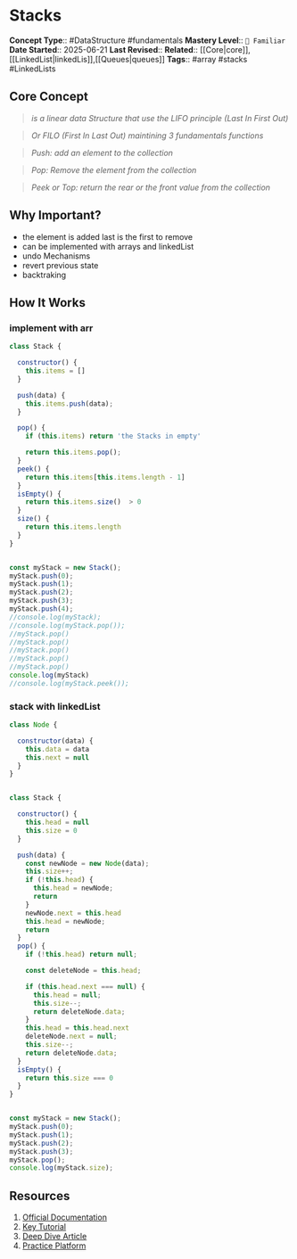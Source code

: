 # Stacks

**Concept Type**:: #DataStructure #fundamentals
**Mastery Level**:: `🧠 Familiar `
**Date Started**:: 2025-06-21
**Last Revised**::
**Related**:: [[Core|core]], [[LinkedList|linkedLis]],[[Queues|queues]]
**Tags**:: #array #stacks #LinkedLists

## Core Concept

> _is a linear data Structure that use the LIFO principle (Last In First Out)_

> _Or FILO (First In Last Out) maintining 3 fundamentals functions_

> _Push: add an element to the collection_

> _Pop: Remove the element from the collection_

> _Peek or Top: return the rear or the front value from the collection_

## Why Important?

- the element is added last is the first to remove
- can be implemented with arrays and linkedList
- undo Mechanisms
- revert previous state
- backtraking

## How It Works

### implement with arr

```javaScript
class Stack {

  constructor() {
    this.items = []
  }

  push(data) {
    this.items.push(data);
  }

  pop() {
    if (this.items) return 'the Stacks in empty'

    return this.items.pop();
  }
  peek() {
    return this.items[this.items.length - 1]
  }
  isEmpty() {
    return this.items.size()  > 0
  }
  size() {
    return this.items.length
  }
}


const myStack = new Stack();
myStack.push(0);
myStack.push(1);
myStack.push(2);
myStack.push(3);
myStack.push(4);
//console.log(myStack);
//console.log(myStack.pop());
//myStack.pop()
//myStack.pop()
//myStack.pop()
//myStack.pop()
//myStack.pop()
console.log(myStack)
//console.log(myStack.peek());
```

### stack with linkedList

```javaScript
class Node {

  constructor(data) {
    this.data = data
    this.next = null
  }
}


class Stack {

  constructor() {
    this.head = null
    this.size = 0
  }

  push(data) {
    const newNode = new Node(data);
    this.size++;
    if (!this.head) {
      this.head = newNode;
      return
    }
    newNode.next = this.head
    this.head = newNode;
    return
  }
  pop() {
    if (!this.head) return null;

    const deleteNode = this.head;

    if (this.head.next === null) {
      this.head = null;
      this.size--;
      return deleteNode.data;
    }
    this.head = this.head.next
    deleteNode.next = null;
    this.size--;
    return deleteNode.data;
  }
  isEmpty() {
    return this.size === 0
  }
}


const myStack = new Stack();
myStack.push(0);
myStack.push(1);
myStack.push(2);
myStack.push(3);
myStack.pop();
console.log(myStack.size);

```

## Resources

1. [Official Documentation]()
2. [Key Tutorial]()
3. [Deep Dive Article]()
4. [Practice Platform]()
